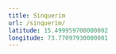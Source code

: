 ```yaml
---
title: Sinquerim
url: /sinquerim/
latitude: 15.499959700000002
longitude: 73.77097930000001
---
```

